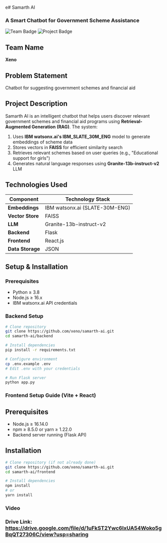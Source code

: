e# Samarth AI  
### A Smart Chatbot for Government Scheme Assistance  

<img src="https://img.shields.io/badge/Team-Xeno-blue" alt="Team Badge">  
<img src="https://img.shields.io/badge/Project-Chatbot%20for%20Government%20Schemes-green" alt="Project Badge">  

## Team Name  
**Xeno**  

## Problem Statement  
Chatbot for suggesting government schemes and financial aid  

## Project Description  
Samarth AI is an intelligent chatbot that helps users discover relevant government schemes and financial aid programs using **Retrieval-Augmented Generation (RAG)**. The system:

1. Uses **IBM watsonx.ai's IBM_SLATE_30M_ENG** model to generate embeddings of scheme data
2. Stores vectors in **FAISS** for efficient similarity search
3. Retrieves relevant schemes based on user queries (e.g., "Educational support for girls")
4. Generates natural language responses using **Granite-13b-instruct-v2** LLM

## Technologies Used  
| Component          | Technology Stack              |
|--------------------|-------------------------------|
| **Embeddings**     | IBM watsonx.ai (SLATE-30M-ENG)|
| **Vector Store**   | FAISS                         |
| **LLM**           | Granite-13b-instruct-v2       |
| **Backend**       | Flask                         |
| **Frontend**      | React.js                      |
| **Data Storage**  | JSON                          |

## Setup & Installation

### Prerequisites
- Python ≥ 3.8
- Node.js ≥ 16.x
- IBM watsonx.ai API credentials

### Backend Setup
```bash
# Clone repository
git clone https://github.com/xeno/samarth-ai.git
cd samarth-ai/backend

# Install dependencies
pip install -r requirements.txt

# Configure environment
cp .env.example .env
# Edit .env with your credentials

# Run Flask server
python app.py

```
### Frontend Setup Guide (Vite + React)

## Prerequisites
- Node.js ≥ 16.14.0
- npm ≥ 8.5.0 or yarn ≥ 1.22.0
- Backend server running (Flask API)

## Installation
```bash
# Clone repository (if not already done)
git clone https://github.com/xeno/samarth-ai.git
cd samarth-ai/frontend

# Install dependencies
npm install
# or
yarn install

```
### Video
### Drive Link: https://drive.google.com/file/d/1uFkST2Ywc6lxUA54Woko5gBqQT27306C/view?usp=sharing 
